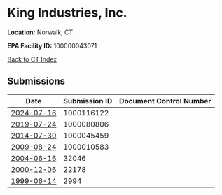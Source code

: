 # King Industries, Inc.

**Location:** Norwalk, CT

**EPA Facility ID:** 100000043071

[Back to CT Index](../../index.md)

## Submissions

| Date | Submission ID | Document Control Number |
|------|--------------|-------------------------|
| [2024-07-16](submissions/1000116122.md) | 1000116122 |  |
| [2019-07-24](submissions/1000080806.md) | 1000080806 |  |
| [2014-07-30](submissions/1000045459.md) | 1000045459 |  |
| [2009-08-24](submissions/1000010583.md) | 1000010583 |  |
| [2004-06-16](submissions/32046.md) | 32046 |  |
| [2000-12-06](submissions/22178.md) | 22178 |  |
| [1999-06-14](submissions/2994.md) | 2994 |  |
